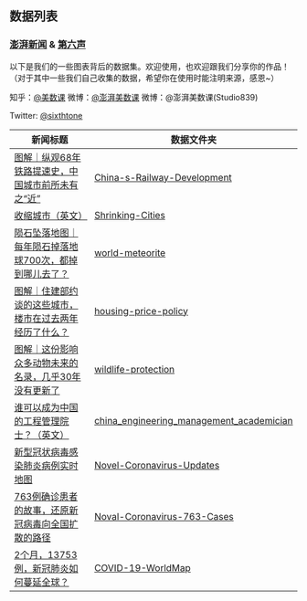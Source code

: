 ## 数据列表
### [澎湃新闻](http://www.thepaper.cn/list_25635) & [第六声](http://sixthtone.com/)

以下是我们的一些图表背后的数据集。欢迎使用，也欢迎跟我们分享你的作品！（对于其中一些我们自己收集的数据，希望你在使用时能注明来源，感恩~）

知乎：[@美数课](https://www.zhihu.com/people/mei-shu-ke/activities)
微博：[@澎湃美数课](https://weibo.com/u/7397903361?nick=%E6%BE%8E%E6%B9%83%E7%BE%8E%E6%95%B0%E8%AF%BE&is_all=1)
微博：@澎湃美数课(Studio839)

Twitter: [@sixthtone](https://twitter.com/SixthTone)

新闻标题 | 数据文件夹
---------|-------------
[图解｜纵观68年铁路提速史，中国城市前所未有之“近”](http://www.thepaper.cn/newsDetail_forward_1802134)|[China-s-Railway-Development](https://github.com/839-Studio/China-s-Railway-Development)
[收缩城市（英文）](http://interaction.sixthtone.com/feature/2018/shrinking-cities/index.html)|[Shrinking-Cities](https://github.com/839-Studio/Shrinking-Cities)
[陨石坠落地图｜每年陨石掉落地球700次，都掉到哪儿去了？](https://www.thepaper.cn/newsDetail_forward_2175730)|[world-meteorite](https://github.com/839-Studio/world-meteorite)
[图解｜住建部约谈的这些城市，楼市在过去两年经历了什么？](https://www.thepaper.cn/newsDetail_forward_2175230)|[housing-price-policy](https://github.com/839-Studio/housing-price-policy)
[图解｜这份影响众多动物未来的名录，几乎30年没有更新了](https://www.thepaper.cn/newsDetail_forward_2499998)|[wildlife-protection](https://github.com/839-Studio/wildlife-protection)
[谁可以成为中国的工程管理院士？（英文）](http://www.sixthtone.com/news/1003955/the-changing-faces-of-chinas-elite-academicians)|[china_engineering_management_academician](https://github.com/839-Studio/china_engineering_management_academician)
[新型冠状病毒感染肺炎病例实时地图](http://projects.thepaper.cn/thepaper-cases/839studio/feiyan/)|[Novel-Coronavirus-Updates](https://github.com/839-Studio/Novel-Coronavirus-Updates)
[763例确诊患者的故事，还原新冠病毒向全国扩散的路径](https://www.thepaper.cn/newsDetail_forward_5719018)|[Noval-Coronavirus-763-Cases](https://github.com/839-Studio/Noval-Coronavirus-763-Cases)
[2个月，13753例，新冠肺炎如何蔓延全球？](https://www.thepaper.cn/newsDetail_forward_6316835)|[COVID-19-WorldMap](https://github.com/839-Studio/COVID-19-WorldMap)
